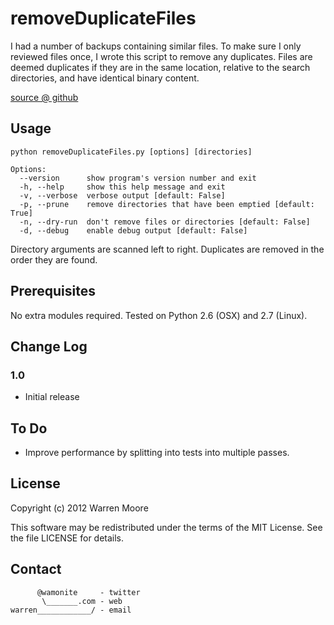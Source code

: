 # removeDuplicateFiles

I had a number of backups containing similar files. To make sure I only reviewed
files once, I wrote this script to remove any duplicates. Files are deemed
duplicates if they are in the same location, relative to the search directories,
and have identical binary content.

[source @ github](https://github.com/wamonite/removeDuplicateFiles)

## Usage

    python removeDuplicateFiles.py [options] [directories]

    Options:
      --version      show program's version number and exit
      -h, --help     show this help message and exit
      -v, --verbose  verbose output [default: False]
      -p, --prune    remove directories that have been emptied [default: True]
      -n, --dry-run  don't remove files or directories [default: False]
      -d, --debug    enable debug output [default: False]

Directory arguments are scanned left to right. Duplicates are removed in
the order they are found.

## Prerequisites

No extra modules required. Tested on Python 2.6 (OSX) and 2.7 (Linux).

## Change Log

### 1.0
* Initial release

## To Do

* Improve performance by splitting into tests into multiple passes.

## License

Copyright (c) 2012 Warren Moore

This software may be redistributed under the terms of the MIT License.
See the file LICENSE for details.

## Contact

          @wamonite     - twitter
           \_______.com - web
    warren____________/ - email

